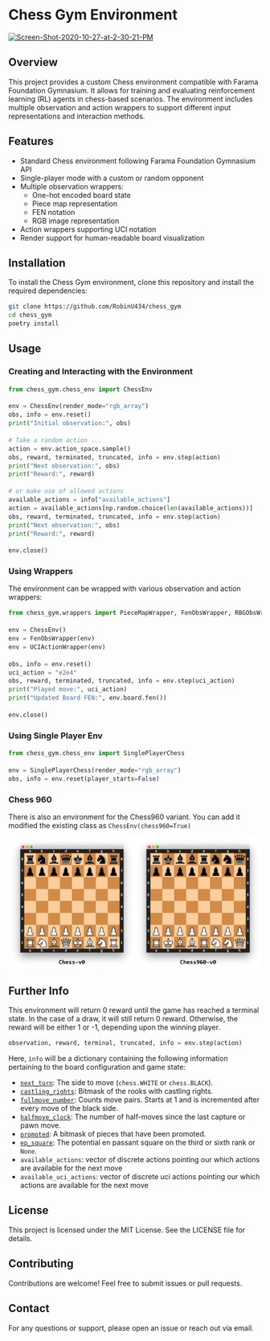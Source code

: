 # Chess Gym Environment

<a href="https://imgbb.com/"><img src="https://i.ibb.co/Fw4fhzK/Screen-Shot-2020-10-27-at-2-30-21-PM.png" alt="Screen-Shot-2020-10-27-at-2-30-21-PM" border="0"></a>
## Overview
This project provides a custom Chess environment compatible with Farama Foundation Gymnasium. It allows for training and evaluating reinforcement learning (RL) agents in chess-based scenarios. The environment includes multiple observation and action wrappers to support different input representations and interaction methods.



## Features
- Standard Chess environment following Farama Foundation Gymnasium API
- Single-player mode with a custom or random opponent
- Multiple observation wrappers:
  - One-hot encoded board state
  - Piece map representation
  - FEN notation
  - RGB image representation
- Action wrappers supporting UCI notation
- Render support for human-readable board visualization

## Installation
To install the Chess Gym environment, clone this repository and install the required dependencies:

```bash
git clone https://github.com/RobinU434/chess_gym
cd chess_gym 
poetry install  
```

## Usage
### Creating and Interacting with the Environment
```python
from chess_gym.chess_env import ChessEnv

env = ChessEnv(render_mode="rgb_array")
obs, info = env.reset()
print("Initial observation:", obs)

# Take a random action ...
action = env.action_space.sample()
obs, reward, terminated, truncated, info = env.step(action)
print("Next observation:", obs)
print("Reward:", reward)

# or make use of allowed actions
available_actions = info["available_actions"]
action = available_actions[np.random.choice(len(available_actions))]
obs, reward, terminated, truncated, info = env.step(action)
print("Next observation:", obs)
print("Reward:", reward)

env.close()
```

### Using Wrappers
The environment can be wrapped with various observation and action wrappers:
```python
from chess_gym.wrappers import PieceMapWrapper, FenObsWrapper, RBGObsWrapper, UCIActionWrapper

env = ChessEnv()
env = FenObsWrapper(env)
env = UCIActionWrapper(env)

obs, info = env.reset()
uci_action = "e2e4"
obs, reward, terminated, truncated, info = env.step(uci_action)
print("Played move:", uci_action)
print("Updated Board FEN:", env.board.fen())

env.close()
```

### Using Single Player Env

```python
from chess_gym.chess_env import SinglePlayerChess

env = SinglePlayerChess(render_mode="rgb_array")
obs, info = env.reset(player_starts=False)
```

### Chess 960
There is also an environment for the Chess960 variant. You can add it modified the existing class as `ChessEnv(chess960=True)`

<a href="https://ibb.co/dgLW9rH"><img src="images/envs.png" border="0"></a>

## Further Info
This environment will return 0 reward until the game has reached a terminal state. In the case of a draw, it will still return 0 reward. Otherwise, the reward will be either 1 or -1, depending upon the winning player.
```python
observation, reward, terminal, truncated, info = env.step(action)
```
Here, `info` will be a dictionary containing the following information pertaining to the board configuration and game state:
* [`next_turn`](https://python-chess.readthedocs.io/en/latest/core.html#chess.Board.turn): The side to move (`chess.WHITE` or `chess.BLACK`).
* [`castling_rights`](https://python-chess.readthedocs.io/en/latest/core.html#chess.Board.castling_rights): Bitmask of the rooks with castling rights.
* [`fullmove_number`](https://python-chess.readthedocs.io/en/latest/core.html#chess.Board.fullmove_number): Counts move pairs. Starts at 1 and is incremented after every move of the black side.
* [`halfmove_clock`](https://python-chess.readthedocs.io/en/latest/core.html#chess.Board.halfmove_clock): The number of half-moves since the last capture or pawn move.
* [`promoted`](https://python-chess.readthedocs.io/en/latest/core.html#chess.Board.promoted): A bitmask of pieces that have been promoted.
* [`ep_square`](https://python-chess.readthedocs.io/en/latest/core.html#chess.Board.ep_square): The potential en passant square on the third or sixth rank or `None`.
* `available_actions`: vector of discrete actions pointing our which actions are available for the next move
* `available_uci_actions`: vector of discrete uci actions pointing our which actions are available for the next move


## License
This project is licensed under the MIT License. See the LICENSE file for details.

## Contributing
Contributions are welcome! Feel free to submit issues or pull requests.

## Contact
For any questions or support, please open an issue or reach out via email.

